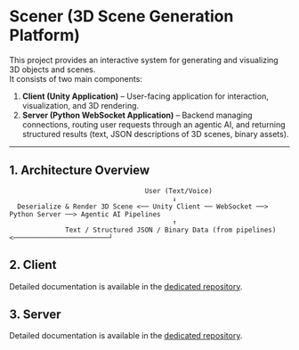 # Scener (3D Scene Generation Platform)

This project provides an interactive system for generating and visualizing 3D objects and scenes.  
It consists of two main components:  

1. **Client (Unity Application)** – User-facing application for interaction, visualization, and 3D rendering.  
2. **Server (Python WebSocket Application)** – Backend managing connections, routing user requests through an agentic AI, and returning structured results (text, JSON descriptions of 3D scenes, binary assets).  

---

## 1. Architecture Overview

                                      User (Text/Voice)
                                             ↓
      Deserialize & Render 3D Scene <── Unity Client ── WebSocket ──> Python Server ──> Agentic AI Pipelines
                                             ↑
                  Text / Structured JSON / Binary Data (from pipelines) <────────────────────────┘


## 2. Client

Detailed documentation is available in the [dedicated repository](https://github.com/CAOR-XRteam/scener_unity).

## 3. Server

Detailed documentation is available in the [dedicated repository](https://github.com/CAOR-XRteam/scener_server).
